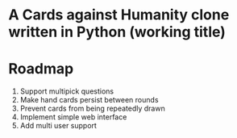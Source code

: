 # A Cards against Humanity clone written in Python (working title)

# Roadmap

1. Support multipick questions
2. Make hand cards persist between rounds
3. Prevent cards from being repeatedly drawn
4. Implement simple web interface
5. Add multi user support